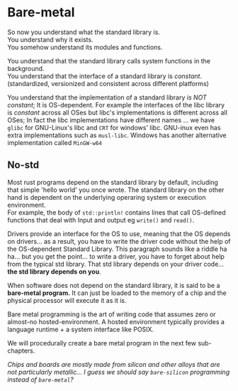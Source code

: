 # Bare-metal

So now you understand what the standard library is.  
You understand why it exists.  
You somehow understand its modules and functions.  


You understand that the standard library calls system functions in the background.  
You understand that the interface of a standard library is *constant*. (standardized, versionized and consistent across different platforms)  

You understand that the implementation of a standard library *is NOT constant*; It is OS-dependent. For example the interfaces of the libc library is *constant* across all OSes but libc's implementations is different across all OSes; In fact the libc implementations have different names ... we have `glibc` for GNU-Linux's libc and `CRT` for windows' libc. GNU-inux even has extra implementations such as `musl-libc`. Windows has another alternative implementation called `MinGW-w64`  



## No-std  

Most rust programs depend on the standard library by default, including that simple 'hello world' you once wrote. The standard library on the other hand is dependent on the underlying operaring system or execution environment.   
For example, the body of `std::println!` contains lines that call OS-defined functions that deal with Input and output eg `write()` and `read()`.  


Drivers provide an interface for the OS to use, meaning that the OS depends on drivers... as a result, you have to write the driver code without the help of the OS-dependent Standard Library. This paragraph sounds like a riddle ha ha... but you get the point... to write a driver, you have to forget about help from the typical std library. That std library depends on your driver code... **the std library depends on you**.     

When software does not depend on the standard library, it is said to be a **bare-metal program.** It can just be loaded to the memory of a chip and the physical processor will execute it as it is.  




Bare metal programming is the art of writing code that assumes zero or almost-no hosted-environment. A hosted environment typically provides a language runtime + a system interface like POSIX.  

We will procedurally create a bare metal program in the next few sub-chapters.  


*Chips and boards are mostly made from silicon and other alloys that are not particularly metallic... I guess we should say `bare-silicon` programming instead of `bare-metal`?*


